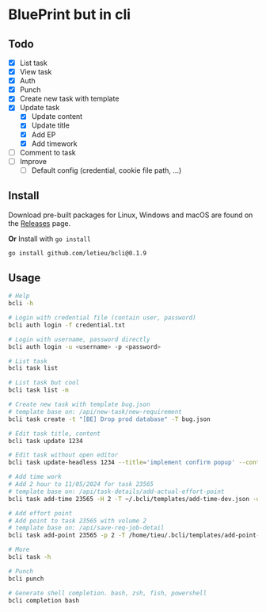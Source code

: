 # BluePrint but in cli

## Todo
- [x] List task
- [x] View task
- [x] Auth
- [x] Punch
- [x] Create new task with template
- [x] Update task
  - [x] Update content
  - [x] Update title
  - [x] Add EP
  - [x] Add timework
- [ ] Comment to task
- [ ] Improve
  - [ ] Default config (credential, cookie file path, ...)

## Install

Download pre-built packages for Linux, Windows and macOS are found on the
[Releases](https://github.com/letieu/bcli/releases/) page.

**Or** Install with `go install`
```bash
go install github.com/letieu/bcli@0.1.9
```

## Usage
```bash
# Help
bcli -h

# Login with credential file (contain user, password)
bcli auth login -f credential.txt

# Login with username, password directly
bcli auth login -u <username> -p <password>

# List task
bcli task list

# List task but cool
bcli task list -m

# Create new task with template bug.json
# template base on: /api/new-task/new-requirement
bcli task create -t "[BE] Drop prod database" -T bug.json

# Edit task title, content
bcli task update 1234

# Edit task without open editor
bcli task update-headless 1234 --title='implement confirm popup' --content='update later'

# Add time work
# Add 2 hour to 11/05/2024 for task 23565
# template base on: /api/task-details/add-actual-effort-point
bcli task add-time 23565 -H 2 -T ~/.bcli/templates/add-time-dev.json -d 20241105

# Add effort point
# Add point to task 23565 with volume 2
# template base on: /api/save-req-job-detail
bcli task add-point 23565 -p 2 -T /home/tieu/.bcli/templates/add-point-dev.json

# More
bcli task -h

# Punch
bcli punch

# Generate shell completion. bash, zsh, fish, powershell
bcli completion bash
```
